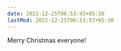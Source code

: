 ```yaml
---
date: 2022-12-25T06:53:43+05:30
lastMod: 2022-12-25T06:53:57+05:30
---
```


Merry Christmas everyone!
